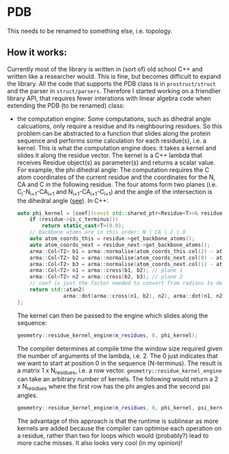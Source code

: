 
# PDB

This needs to be renamed to something else, i.e. topology.

## How it works:
Currently most of the library is written in (sort of) old school C++ and written like a researcher would.
This is fine, but becomes difficult to expand the library. All the code that supports the PDB class is in `prostruct/struct` and the parser in `struct/parsers`.
Therefore I started working on a friendlier library API, that requires fewer interations with linear algebra code when extending the PDB (to be renamed) class:
- the computation engine:
  Some computations, such as dihedral angle calcuations, only require a residue and its neighbouring residues.
  So this problem can be abstracted to a function that slides along the protein sequence and performs some calculation for each residue(s), i.e. a kernel. 
  This is what the computation engine does: it takes a kernel and slides it along the residue vector.
  The kernel is a C++ lambda that receives Residue object(s) as parameter(s) and returns a scalar value.
  For example, the phi dihedral angle:
  	The computation requires the C atom coordinates of the current residue and the coordinates for the N, CA and C in the following residue. The four atoms form two planes (i.e. C<sub>i</sub>-N<sub>i+1</sub>-CA<sub>i+1</sub> and N<sub>i+1</sub>-CA<sub>i+1</sub>-C<sub>i+1</sub>) and the angle of the intersection is the dihedral angle ([see](https://en.wikipedia.org/wiki/Dihedral_angle)).
  	In C++:
  	```cpp
	auto phi_kernel = [coef](const std::shared_ptr<Residue<T>>& residue, const std::shared_ptr<Residue<T>>& residue_next) {
		if (residue->is_c_terminus())
			return static_cast<T>(0.0);
		// backbone atoms are in this order: N | CA | C | O
		auto atom_coords_this = residue->get_backbone_atoms();
		auto atom_coords_next = residue_next->get_backbone_atoms();
		arma::Col<T2> b1 = arma::normalise(atom_coords_this.col(2) - atom_coords_next.col(0));
		arma::Col<T2> b2 = arma::normalise(atom_coords_next.col(0) - atom_coords_next.col(1));
		arma::Col<T2> b3 = arma::normalise(atom_coords_next.col(1) - atom_coords_next.col(2));
		arma::Col<T2> n1 = arma::cross(b1, b2); // plane 1
		arma::Col<T2> n2 = arma::cross(b2, b3); // plane 2
		// coef is just the factor needed to convert from radians to degrees
		return std::atan2(
				   arma::dot(arma::cross(n1, b2), n2), arma::dot(n1, n2)) * coef;
	};
  	```
  	The kernel can then be passed to the engine which slides along the sequence:
  	```cpp
  	geometry::residue_kernel_engine(m_residues, 0, phi_kernel);
  	```
  	The compiler determines at compile time the window size required given the number of arguments of the lambda, i.e. 2.
  	The 0 just indicates that we want to start at position 0 in the sequence (N-terminus).
  	The result is a matrix 1 x N<sub>residues</sub>, i.e. a row vector.
  	`geometry::residue_kernel_engine` can take an arbitrary number of kernels. The following would return a 2 x N<sub>residues</sub> where the first row has the phi angles and the second psi angles.
  	```cpp
  	geometry::residue_kernel_engine(m_residues, 0, phi_kernel, psi_kernel);`
  	```
  	The advantage of this approach is that the runtime is sublinear as more kernels are added because the compiler can optimise each operation on a residue, rather than two for loops which would (probably?) lead to more cache misses.
  	It also looks very cool (in my opinion)!